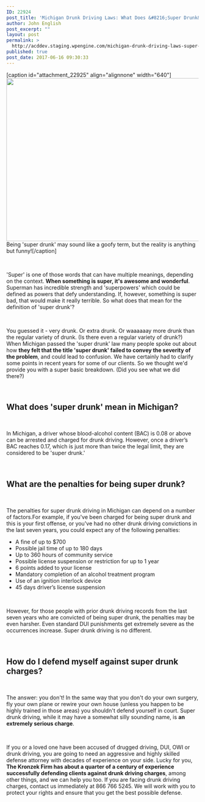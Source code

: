 ```yaml
---
ID: 22924
post_title: 'Michigan Drunk Driving Laws: What Does &#8216;Super Drunk&#8217; Mean?'
author: John English
post_excerpt: ""
layout: post
permalink: >
  http://acddev.staging.wpengine.com/michigan-drunk-driving-laws-super-drunk-mean.html
published: true
post_date: 2017-06-16 09:30:33
---
```

[caption id="attachment_22925" align="alignnone" width="640"]<img class="size-large wp-image-22925" src="http://acddev.staging.wpengine.com/wp-content/uploads/2017/06/alcohol-1198642_1920-1024x683.jpg" alt="" width="640" height="427" /> Being 'super drunk' may sound like a goofy term, but the reality is anything but funny![/caption]

&nbsp;

<span style="font-weight: 400;">'Super' is one of those words that can have multiple meanings, depending on the context. </span><b>When something is super, it's awesome and wonderful</b><span style="font-weight: 400;">. Superman has incredible strength and 'superpowers' which could be defined as powers that defy understanding. If, however, something is super bad, that would make it really terrible. So what does that mean for the definition of 'super drunk'?</span>

&nbsp;

<span style="font-weight: 400;">You guessed it - very drunk. Or extra drunk. Or waaaaaay more drunk than the regular variety of drunk. (Is there even a regular variety of drunk?) When Michigan passed the 'super drunk' law many people spoke out about how </span><b>they felt that the title 'super drunk' failed to convey the severity of the problem</b><span style="font-weight: 400;">, and could lead to confusion. We have certainly had to clarify some points in recent years for some of our clients. So we thought we'd provide you with a super basic breakdown. (Did you see what we did there?)</span>

&nbsp;
<h2><b>What does 'super drunk' mean in Michigan?</b></h2>
&nbsp;

<span style="font-weight: 400;">In Michigan, a driver whose blood-alcohol content (BAC) is 0.08 or above can be arrested and charged for drunk driving. However, once a driver’s BAC reaches 0.17, which is just more than twice the legal limit, they are considered to be 'super drunk.' </span>

&nbsp;
<h2><b>What are the penalties for being super drunk?</b></h2>
&nbsp;

<span style="font-weight: 400;">The penalties for super drunk driving in Michigan can depend on a number of factors.For example, if you've been charged for being super drunk and this is your first offense, or you've had no other drunk driving convictions in the last seven years, you could expect any of the following penalties:</span>
<ul>
 	<li style="font-weight: 400;"><span style="font-weight: 400;">A fine of up to $700</span></li>
 	<li style="font-weight: 400;"><span style="font-weight: 400;">Possible jail time of up to 180 days</span></li>
 	<li style="font-weight: 400;"><span style="font-weight: 400;">Up to 360 hours of community service</span></li>
 	<li style="font-weight: 400;"><span style="font-weight: 400;">Possible license suspension or restriction for up to 1 year</span></li>
 	<li style="font-weight: 400;"><span style="font-weight: 400;">6 points added to your license</span></li>
 	<li style="font-weight: 400;"><span style="font-weight: 400;">Mandatory completion of an alcohol treatment program</span></li>
 	<li style="font-weight: 400;"><span style="font-weight: 400;">Use of an ignition interlock device</span></li>
 	<li style="font-weight: 400;"><span style="font-weight: 400;">45 days driver’s license suspension</span></li>
</ul>
&nbsp;

<span style="font-weight: 400;">However, for those people with prior drunk driving records from the last seven years who are convicted of being super drunk, the penalties may be even harsher. Even standard DUI punishments get extremely severe as the occurrences increase. Super drunk driving is no different.</span>

&nbsp;
<h2><b>How do I defend myself against super drunk charges?</b></h2>
&nbsp;

<span style="font-weight: 400;">The answer: you don't! In the same way that you don't do your own surgery, fly your own plane or rewire your own house (unless you happen to be highly trained in those areas) you shouldn't defend yourself in court. Super drunk driving, while it may have a somewhat silly sounding name, is </span><b>an extremely serious charge</b><span style="font-weight: 400;">. </span>

&nbsp;

<span style="font-weight: 400;">If you or a loved one have been accused of drugged driving, DUI, OWI or drunk driving, you are going to need an aggressive and highly skilled defense attorney with decades of experience on your side. Lucky for you, </span><b>The Kronzek Firm has about a quarter of a century of experience successfully defending clients against drunk driving charges</b><span style="font-weight: 400;">, among other things, and we can help you too. If you are facing drunk driving charges, contact us immediately at 866 766 5245. We will work with you to protect your rights and ensure that you get the best possible defense.</span>